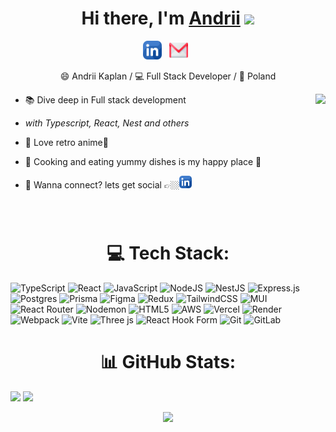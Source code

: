 <div align="center">
   <h1>Hi there, I'm <a href="https://probably-portfolio.vercel.app/">Andrii</a> <img src="https://media.giphy.com/media/hvRJCLFzcasrR4ia7z/giphy.gif" width="25px"> </h1>
</div>
  

  
<p align='center'>
   <a href="https://www.linkedin.com/in/andriikaplan"><img height="30" src="https://github.com/ProbablyNoth1ng/ProbablyNoth1ng/blob/main/assets/linkedin.png?raw=true"></a>&nbsp;&nbsp;
    <a href="href="mailto:andrii.kaplan.work@gmail.com?subject=Hello%20there&body=I%20wanted%20to%20reach%20out...""><img height="30" src="https://github.com/ProbablyNoth1ng/ProbablyNoth1ng/blob/main/assets/gmail.png?raw=true"></a>&nbsp;&nbsp;
 </p>
 <p align='center'>
   😄 Andrii Kaplan / 💻 Full Stack Developer / 📍 Poland
</p>

<img align="right" height="230px"  src="https://media4.giphy.com/media/v1.Y2lkPTc5MGI3NjExZDlwdmM4dndjc2syeDdjaDAwN282dGVuOGk2dGtpZjJrY3cxeGRpbCZlcD12MV9pbnRlcm5hbF9naWZfYnlfaWQmY3Q9Zw/jIqh3ym2s7GU/giphy.gif" />

 - 📚 Dive deep in Full stack development
 

 - <i>with Typescript, React, Nest and others</i>

   
 - 🔭 Love retro anime🌸


 - 🔪 Cooking and eating yummy dishes is my happy place 🍴

 
 - 💬 Wanna connect? lets get social 👉🏼[<img height="20" src="https://github.com/ProbablyNoth1ng/ProbablyNoth1ng/blob/main/assets/linkedin.png?raw=true" >](https://www.linkedin.com/in/andriikaplan)
 <br>


<h1 align='center' style="padding-top: 10px;">💻 Tech Stack:</h1>
<p align='center'>

![TypeScript](https://img.shields.io/badge/typescript-%23007ACC.svg?style=for-the-badge&logo=typescript&logoColor=white) ![React](https://img.shields.io/badge/react-%2320232a.svg?style=for-the-badge&logo=react&logoColor=%2361DAFB) ![JavaScript](https://img.shields.io/badge/javascript-%23323330.svg?style=for-the-badge&logo=javascript&logoColor=%23F7DF1E) ![NodeJS](https://img.shields.io/badge/node.js-6DA55F?style=for-the-badge&logo=node.js&logoColor=white)  ![NestJS](https://img.shields.io/badge/nestjs-%23E0234E.svg?style=for-the-badge&logo=nestjs&logoColor=white) ![Express.js](https://img.shields.io/badge/express.js-%23404d59.svg?style=for-the-badge&logo=express&logoColor=%2361DAFB) ![Postgres](https://img.shields.io/badge/postgres-%23316192.svg?style=for-the-badge&logo=postgresql&logoColor=white) ![Prisma](https://img.shields.io/badge/Prisma-3982CE?style=for-the-badge&logo=Prisma&logoColor=white)  ![Figma](https://img.shields.io/badge/figma-%23F24E1E.svg?style=for-the-badge&logo=figma&logoColor=white)  ![Redux](https://img.shields.io/badge/redux-%23593d88.svg?style=for-the-badge&logo=redux&logoColor=white)  ![TailwindCSS](https://img.shields.io/badge/tailwindcss-%2338B2AC.svg?style=for-the-badge&logo=tailwind-css&logoColor=white) ![MUI](https://img.shields.io/badge/MUI-%230081CB.svg?style=for-the-badge&logo=mui&logoColor=white) ![React Router](https://img.shields.io/badge/React_Router-CA4245?style=for-the-badge&logo=react-router&logoColor=white) ![Nodemon](https://img.shields.io/badge/NODEMON-%23323330.svg?style=for-the-badge&logo=nodemon&logoColor=%BBDEAD) ![HTML5](https://img.shields.io/badge/html5-%23E34F26.svg?style=for-the-badge&logo=html5&logoColor=white)  ![AWS](https://img.shields.io/badge/AWS-%23FF9900.svg?style=for-the-badge&logo=amazon-aws&logoColor=white) ![Vercel](https://img.shields.io/badge/vercel-%23000000.svg?style=for-the-badge&logo=vercel&logoColor=white) ![Render](https://img.shields.io/badge/Render-%46E3B7.svg?style=for-the-badge&logo=render&logoColor=white) ![Webpack](https://img.shields.io/badge/webpack-%238DD6F9.svg?style=for-the-badge&logo=webpack&logoColor=black) ![Vite](https://img.shields.io/badge/vite-%23646CFF.svg?style=for-the-badge&logo=vite&logoColor=white) ![Three js](https://img.shields.io/badge/threejs-black?style=for-the-badge&logo=three.js&logoColor=white)   ![React Hook Form](https://img.shields.io/badge/React%20Hook%20Form-%23EC5990.svg?style=for-the-badge&logo=reacthookform&logoColor=white) ![Git](https://img.shields.io/badge/git-%23F05033.svg?style=for-the-badge&logo=git&logoColor=white) ![GitLab](https://img.shields.io/badge/gitlab-%23181717.svg?style=for-the-badge&logo=gitlab&logoColor=white) 

 </p>


<h1 align='center'>📊 GitHub Stats:</h1>




![](https://github-readme-stats.vercel.app/api?username=ProbablyNoth1ng&theme=dark&hide_border=false&include_all_commits=false&count_private=false)
![](https://nirzak-streak-stats.vercel.app/?user=ProbablyNoth1ng&theme=dark&hide_border=false) 

<div align='center'>
<img  src="https://media0.giphy.com/media/v1.Y2lkPTc5MGI3NjExdzVpaTZmZzh5cGhkZXJ0bnJ2YjVoZ2tpdWFna2czNDJxdW1tcTM1cCZlcD12MV9pbnRlcm5hbF9naWZfYnlfaWQmY3Q9Zw/4ilFRqgbzbx4c/giphy.gif" />
</div> 



